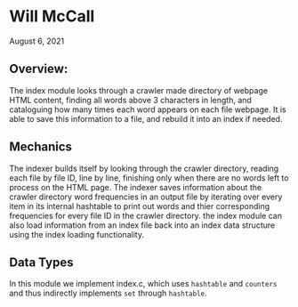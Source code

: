 # Will McCall
August 6, 2021

## Overview:

The index module looks through a crawler made directory of webpage HTML content, finding all words above 3 characters in length, and cataloguing how many times each word appears on each file webpage. It is able to save this information to a file, and rebuild it into an index if needed.

## Mechanics

The indexer builds itself by looking through the crawler directory, reading each file by file ID, line by line, finishing only when there are no words left to process on the HTML page. The indexer saves information about the crawler directory word frequencies in an output file by iterating over every item in its internal hashtable to print out words and thier corresponding frequencies for every file ID in the crawler directory. the index module can also load information from an index file back into an index data structure using the index loading functionality.

## Data Types

In this module we implement index.c, which uses `hashtable` and `counters` and thus indirectly implements `set` through `hashtable`.

